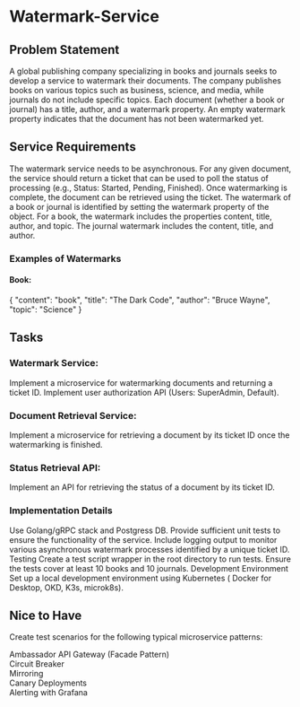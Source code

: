 # Watermark-Service

## Problem Statement
A global publishing company specializing in books and journals seeks to develop a service to watermark their documents. The company publishes books on various topics such as business, science, and media, while journals do not include specific topics. Each document (whether a book or journal) has a title, author, and a watermark property. An empty watermark property indicates that the document has not been watermarked yet.

## Service Requirements

The watermark service needs to be asynchronous. For any given document, the service should return a ticket that can be used to poll the status of processing (e.g., Status: Started, Pending, Finished). Once watermarking is complete, the document can be retrieved using the ticket. The watermark of a book or journal is identified by setting the watermark property of the object. For a book, the watermark includes the properties content, title, author, and topic. The journal watermark includes the content, title, and author.

### Examples of Watermarks

#### Book:

{
  "content": "book",
  "title": "The Dark Code",
  "author": "Bruce Wayne",
  "topic": "Science"
}

## Tasks

### Watermark Service:

Implement a microservice for watermarking documents and returning a ticket ID.
Implement user authorization API (Users: SuperAdmin, Default).

### Document Retrieval Service:

Implement a microservice for retrieving a document by its ticket ID once the watermarking is finished.

### Status Retrieval API:

Implement an API for retrieving the status of a document by its ticket ID.

### Implementation Details
Use Golang/gRPC stack and Postgress DB.
Provide sufficient unit tests to ensure the functionality of the service.
Include logging output to monitor various asynchronous watermark processes identified by a unique ticket ID.
Testing
Create a test script wrapper in the root directory to run tests.
Ensure the tests cover at least 10 books and 10 journals.
Development Environment
Set up a local development environment using Kubernetes ( Docker for Desktop, OKD, K3s, microk8s).

## Nice to Have
Create test scenarios for the following typical microservice patterns:

Ambassador API Gateway (Facade Pattern) <br>
Circuit Breaker <br>
Mirroring <br>
Canary Deployments <br>
Alerting with Grafana <br>
